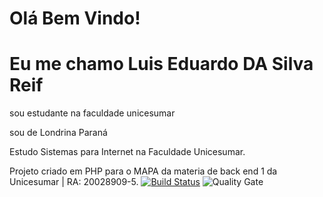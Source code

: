 # Olá Bem Vindo!

# Eu me chamo Luis Eduardo DA Silva Reif 

 

sou estudante na faculdade unicesumar 

sou de Londrina Paraná 

Estudo Sistemas para Internet na Faculdade Unicesumar.

Projeto criado em PHP para o MAPA da materia de back end 1  da Unicesumar | RA: 20028909-5.
[![Build Status](https://travis-ci.org/condessalovelace/mavenquickstart.svg?branch=master)](https://travis-ci.org/condessalovelace/mavenquickstart) ![Quality Gate](https://sonarcloud.io/api/project_badges/measure?project=br.com%3Amavenquickstart&metric=alert_status)
